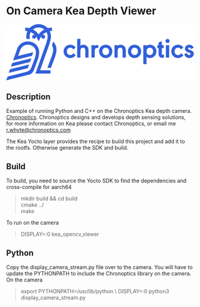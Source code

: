 # On Camera Kea Depth Viewer

![Scheme](doc/chronoptics.png)

## Description
Example of running Python and C++ on the Chronoptics Kea depth camera. [Chronoptics](www.chronoptics.com). Chronoptics designs and develops depth sensing solutions, for more information on Kea please contact Chronoptics, or email me r.whyte@chronoptics.com 

The Kea Yocto layer provides the recipe to build this project and add it to the rootfs. Otherwise generate the SDK and build. 

## Build 
To build, you need to source the Yocto SDK to find the dependencies and cross-compile for aarch64
> mkdir build && cd build  
> cmake ../   
> make 

To run on the camera 
> DISPLAY=:0 kea_opencv_viewer 

## Python 
Copy the display_camera_stream.py file over to the camera. You will have to update the PYTHONPATH to include the Chronoptics library on the camera. On the camera
> export PYTHONPATH=/usr/lib/python \ 
> DISPLAY=:0 python3 display_camera_stream.py 

